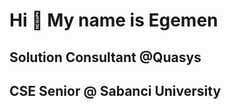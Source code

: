 Hi 👋 My name is Egemen
============================
Solution Consultant @Quasys
---------------------------
CSE Senior @ Sabanci University
-------------------------------
